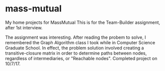 # mass-mutual
My home projects for MassMutual
This is for the Team-Builder assignment, after 1st interview.

The assignment was interesting. After reading the probem to solve, I remembered the Graph Algorithm class I took while in Computer Science Graduate School. In effect, the problem solution involved creating a transitive-closure matrix in order to determine paths between nodes, regardless of intermediaries, or "Reachable nodes".
Completed project on 10/7/17.
